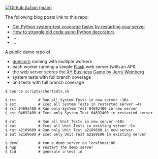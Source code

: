 
[![Github Action (main)](https://github.com/kosli-dev/tdd-talk/actions/workflows/main.yml/badge.svg)](https://github.com/kosli-dev/tdd-talk/actions)

The following blog posts link to this repo:
- [Get Python system-test coverage faster by restarting your server](https://www.kosli.com/blog/getting-python-integration-test-coverage-without-killing-your-gunicorn-server/)
- [How to strangle old code using Python decorators](https://www.kosli.com/blog/how-to-strangle-old-code-using-python-decorators/)  
- ...
- ...

A public demo repo of
- [gunicorn](https://gunicorn.org/) running with multiple workers
- each worker running a simple [Flask](https://flask.palletsprojects.com/en/2.2.x/) web server (with an API)
- the web server scores the [XY Business Game](https://leanpub.com/experientiallearning4sampleexercises) by [Jerry Weinberg](http://jonjagger.blogspot.com/p/jerry-weinberg.html)  
- system tests with full branch coverage
- unit tests with full branch coverage

```
$ source scripts/shortcuts.sh

$ rst          # Run all System Tests in new server ~10s
$ est          # Exec all System Tests in restarted server ~4s
$ rst 04692400 # Run only System Test 04692400 in new server
$ est 04692400 # Exec only System Test 04692400 in restarted server

$ rut          # Run all Unit Tests in new server ~10s
$ eut          # Exec all Unit Tests in existing server ~1s
$ rut a2189600 # Run only Unit Test a2189600 in new server
$ eut a2189600 # Exec only Unit Test a2189600 in existing server

$ demo         # run a demo server on localhost:80
$ hup          # restart the demo server
$ tid          # generate a test id
```
